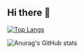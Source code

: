 ## Hi there 👋

[![Top Langs](https://github-readme-stats.vercel.app/api/top-langs/?username=ss35789)](https://github.com/anuraghazra/github-readme-stats)


![Anurag's GitHub stats](https://github-readme-stats.vercel.app/api?username=ss35789&hide=contribs,prs&show_icons=true&theme=테마)
<!--
**ss35789/ss35789** is a ✨ _special_ ✨ repository because its `README.md` (this file) appears on your GitHub profile.

Here are some ideas to get you started:

- 🔭 I’m currently working on ...
- 🌱 I’m currently learning ...
- 👯 I’m looking to collaborate on ...
- 🤔 I’m looking for help with ...
- 💬 Ask me about ...
- 📫 How to reach me: ...
- 😄 Pronouns: ...
- ⚡ Fun fact: ...
-->
